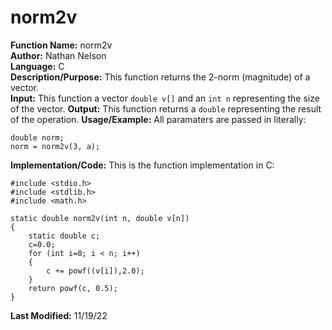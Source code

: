 # norm2v
**Function Name:** norm2v   
**Author:** Nathan Nelson  
**Language:** C  
**Description/Purpose:** This function returns the 2-norm (magnitude) of a vector.  
**Input:** This function a vector `double v[]` and an `int n` representing the size of the vector.
**Output:** This function returns a `double` representing the result of the operation. 
**Usage/Example:** All paramaters are passed in literally:  
```
double norm;  
norm = norm2v(3, a);  
```

**Implementation/Code:** This is the function implementation in C:  
```
#include <stdio.h>
#include <stdlib.h>
#include <math.h>

static double norm2v(int n, double v[n])
{
	static double c;
	c=0.0;
	for (int i=0; i < n; i++)
	{
		c += powf((v[i]),2.0);
	}
	return powf(c, 0.5);
}

```
**Last Modified:** 11/19/22